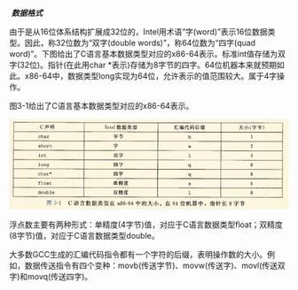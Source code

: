 

​					***数据格式***





由于是从16位体系结构扩展成32位的，Intel用术语“字(word)”表示16位数据类型。因此，称32位数为“双字(double words)”，称64位数为“四字(quad word)”。下图给出了C语言基本数据类型对应的x86-64表示。标准int值存储为双字(32位)。指针(在此用char *表示)存储为8字节的四字。64位机器本来就预期如此。x86-64中，数据类型long实现为64位，允许表示的值范围较大。属于4字操作。

图3-1给出了C语言基本数据类型对应的x86-64表示。

![](..\img\字节大小.jpg)

浮点数主要有两种形式：单精度(4字节)值，对应于C语言数据类型float；双精度(8字节)值，对应于C语言数据类型double。

大多数GCC生成的汇编代码指令都有一个字符的后缀，表明操作数的大小。例如，数据传送指令有四个变种：movb(传送字节)、movw(传送字)、movl(传送双字)和movq(传送四字)。

